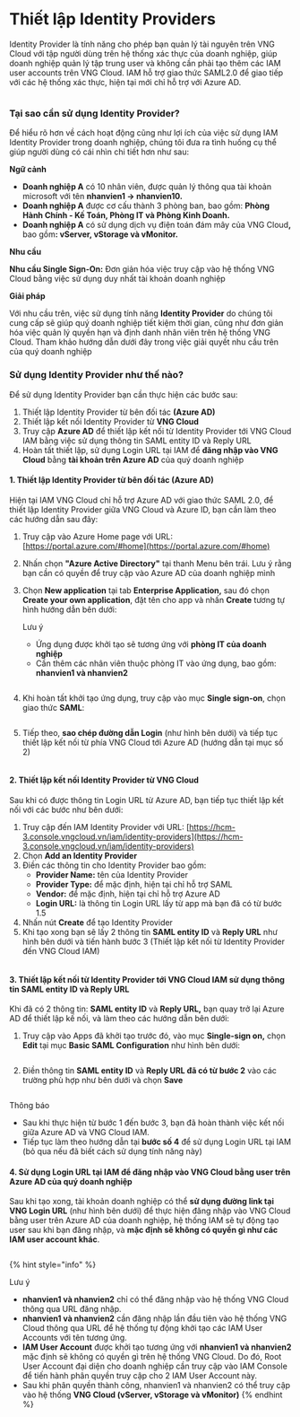 # Thiết lập Identity Providers

Identity Provider là tính năng cho phép bạn quản lý tài nguyên trên VNG Cloud với tập người dùng trên hệ thống xác thực của doanh nghiệp, giúp doanh nghiệp quản lý tập trung user và không cần phải tạo thêm các IAM user accounts trên VNG Cloud.  IAM hỗ trợ giao thức SAML2.0 để giao tiếp với các hệ thống xác thực, hiện tại mới chỉ hỗ trợ với Azure AD.

<figure><img src="https://docs.vngcloud.vn/download/attachments/59806696/Identities-IDP.drawio%20(1).png?version=1&#x26;modificationDate=1691474720000&#x26;api=v2" alt=""><figcaption></figcaption></figure>

### **Tại sao cần sử dụng Identity Provider?** <a href="#identityproviders-taisaocansudungidentityprovider" id="identityproviders-taisaocansudungidentityprovider"></a>

Để hiểu rõ hơn về cách hoạt động cũng như lợi ích của việc sử dụng IAM Identity Provider trong doanh nghiệp, chúng tôi đưa ra tình huống cụ thể giúp người dùng có cái nhìn chi tiết hơn như sau:

**Ngữ cảnh**

* **Doanh nghiệp A** có 10 nhân viên, được quản lý thông qua tài khoản microsoft với tên **nhanvien1 → nhanvien10.**
* **Doanh nghiệp A** được cơ cấu thành 3 phòng ban, bao gồm: **Phòng Hành Chính - Kế Toán, Phòng IT và Phòng Kinh Doanh.**
* **Doanh nghiệp A** có sử dụng dịch vụ điện toán đám mây của VNG Clou&#x64;**,** bao gồ&#x6D;**: vServer, vStorage và vMonitor.**

**Nhu cầu**

**Nhu cầu Single Sign-On:** Đơn giản hóa việc truy cập vào hệ thống VNG Cloud bằng việc sử dụng duy nhất tài khoản doanh nghiệp

**Giải pháp**

Với nhu cầu trên, việc sử dụng tính năng **Identity Provider** do chúng tôi cung cấp sẽ giúp quý doanh nghiệp tiết kiệm thời gian, cũng như đơn giản hóa việc quản lý quyền hạn và định danh nhân viên trên hệ thống VNG Cloud. Tham khảo hướng dẫn dưới đây trong việc giải quyết nhu cầu trên của quý doanh nghiệp

### **Sử dụng Identity Provider như thế nào?** <a href="#identityproviders-sudungidentityprovidernhuthenao" id="identityproviders-sudungidentityprovidernhuthenao"></a>

Để sử dụng Identity Provider bạn cần thực hiện các bước sau:

1. Thiết lập Identity Provider từ bên đối tác **(Azure AD)**
2. Thiết lập kết nối Identity Provider từ **VNG Cloud**
3. Truy cập **Azure AD** để thiết lập kết nối từ Identity Provider tới VNG Cloud IAM bằng việc sử dụng thông tin SAML entity ID và Reply URL
4. Hoàn tất thiết lập, sử dụng Login URL tại IAM để **đăng nhập vào VNG Cloud** bằng **tài khoản trên Azure AD** của quý doanh nghiệp

#### 1. Thiết lập Identity Provider từ bên đối tác (Azure AD) <a href="#identityproviders-1.thietlapidentityprovidertubendoitac-azuread" id="identityproviders-1.thietlapidentityprovidertubendoitac-azuread"></a>

Hiện tại IAM VNG Cloud chỉ hỗ trợ Azure AD với giao thức SAML 2.0, để thiết lập Identity Provider giữa VNG Cloud và Azure ID, bạn cần làm theo các hướng dẫn sau đây:

1. Truy cập vào Azure Home page với URL: [https://portal.azure.com/#home](https://portal.azure.com/#home)
2. Nhấn chọn **"Azure Active Directory"** tại thanh Menu bên trái. Lưu ý rằng bạn cần có quyền để truy cập vào Azure AD của doanh nghiệp mình
3.  Chọn **New application** tại tab **Enterprise Application,** sau đó chọn **Create your own application**, đặt tên cho app và nhấn **Create** tương tự hình hướng dẫn bên dưới:

    Lưu ý

    * Ứng dụng được khởi tạo sẽ tương ứng với **phòng IT của doanh nghiệp**
    * Cần thêm các nhân viên thuộc phòng IT vào ứng dụng, bao gồm: **nhanvien1 và nhanvien2**

    <figure><img src="https://docs.vngcloud.vn/download/attachments/59806696/image2023-6-13_17-16-29.png?version=1&#x26;modificationDate=1690515611000&#x26;api=v2" alt=""><figcaption></figcaption></figure>
4.  Khi hoàn tất khởi tạo ứng dụng, truy cập vào mục **Single sign-on**, chọn giao thức **SAML**:

    <figure><img src="https://docs.vngcloud.vn/download/attachments/59806696/image2023-6-13_17-18-2.png?version=1&#x26;modificationDate=1690516829000&#x26;api=v2" alt=""><figcaption></figcaption></figure>
5. Tiếp theo, **sao chép đường dẫn Login** (như hình bên dưới) và tiếp tục thiết lập kết nối từ phía VNG Cloud tới Azure AD (hướng dẫn tại mục số 2)

<figure><img src="https://docs.vngcloud.vn/download/attachments/59806696/image2023-6-13_17-19-17.png?version=1&#x26;modificationDate=1690517088000&#x26;api=v2" alt=""><figcaption></figcaption></figure>

#### 2. Thiết lập kết nối Identity Provider từ VNG Cloud <a href="#identityproviders-2.thietlapketnoiidentityprovidertuvngcloud" id="identityproviders-2.thietlapketnoiidentityprovidertuvngcloud"></a>

Sau khi có được thông tin Login URL từ Azure AD, bạn tiếp tục thiết lập kết nối với các bước như bên dưới:

1. Truy cập đến IAM Identity Provider với URL: [https://hcm-3.console.vngcloud.vn/iam/identity-providers](https://hcm-3.console.vngcloud.vn/iam/identity-providers)
2. Chọn **Add an Identity Provider**
3. Điền các thông tin cho Identity Provider bao gồm:&#x20;
   * **Provider Name:** tên của Identity Provider
   * **Provider Type:** để mặc định, hiện tại chỉ hỗ trợ SAML
   * **Vendor:** để mặc định, hiện tại chỉ hỗ trợ Azure AD
   * **Login URL:** là thông tin Login URL lấy từ app mà bạn đã có từ bước 1.5
4. Nhấn nút **Create** để tạo Identity Provider
5. Khi tạo xong bạn sẽ lấy 2 thông tin **SAML entity ID** và **Reply URL** như hình bên dưới và tiến hành bước 3 (Thiết lập kết nối từ Identity Provider đến VNG Cloud IAM)

<figure><img src="https://docs.vngcloud.vn/download/attachments/59806696/image2023-6-13_15-40-49.png?version=1&#x26;modificationDate=1690517552000&#x26;api=v2" alt=""><figcaption></figcaption></figure>

#### 3. **Thiết lập kết nối từ Identity Provider tới VNG Cloud IAM sử dụng thông tin SAML entity ID và Reply URL** <a href="#identityproviders-3.thietlapketnoituidentityprovidertoivngcloudiamsudungthongtinsamlentityidvareplyu" id="identityproviders-3.thietlapketnoituidentityprovidertoivngcloudiamsudungthongtinsamlentityidvareplyu"></a>

Khi đã có 2 thông tin: **SAML entity ID** và **Reply URL,** bạn quay trở lại Azure AD để thiết lập kế nối, và làm theo các hướng dẫn bên dưới:

1.  Truy cập vào Apps đã khởi tạo trước đó, vào mục **Single-sign on,** chọn **Edit** tại mục **Basic SAML Configuration** như hình bên dưới:

    <figure><img src="https://docs.vngcloud.vn/download/attachments/59806696/image2023-6-13_17-21-29.png?version=1&#x26;modificationDate=1690518028000&#x26;api=v2" alt=""><figcaption></figcaption></figure>
2. Điền thông tin **SAML entity ID** và **Reply URL đã có từ bước 2** vào các trường phù hợp như bên dưới và chọn **Save**

<figure><img src="https://docs.vngcloud.vn/download/attachments/59806696/image2023-6-13_17-23-47.png?version=1&#x26;modificationDate=1690518979000&#x26;api=v2" alt=""><figcaption></figcaption></figure>

Thông báo

* Sau khi thực hiện từ bước 1 đến bước 3, bạn đã hoàn thành việc kết nối giữa Azure AD và VNG Cloud IAM.
* Tiếp tục làm theo hướng dẫn tại **bước số 4** để sử dụng Login URL tại IAM (bỏ qua nếu đã biết cách sử dụng tính năng này)

#### 4. **Sử dụng Login URL tại IAM để đăng nhập vào VNG Cloud bằng user trên Azure AD của quý doanh nghiệp** <a href="#identityproviders-4.sudungloginurltaiiamdedangnhapvaovngcloudbangusertrenazureadcuaquydoanhnghiep" id="identityproviders-4.sudungloginurltaiiamdedangnhapvaovngcloudbangusertrenazureadcuaquydoanhnghiep"></a>

Sau khi tạo xong, tài khoản doanh nghiệp có thể **sử dụng đường link tại VNG Login URL** (như hình bên dưới) để thực hiện đăng nhập vào VNG Cloud bằng user trên Azure AD của doanh nghiệp, hệ thống IAM sẽ tự động tạo user sau khi bạn đăng nhập, và **mặc định sẽ không có quyền gì như các IAM user account khác**.

<figure><img src="https://docs.vngcloud.vn/download/attachments/59806696/image2023-6-13_14-35-57.png?version=1&#x26;modificationDate=1690519768000&#x26;api=v2" alt=""><figcaption></figcaption></figure>

{% hint style="info" %}


Lưu ý

* **nhanvien1 và nhanvien2** chỉ có thể đăng nhập vào hệ thống VNG Cloud thông qua URL đăng nhập.
* **nhanvien1 và nhanvien2** cần đăng nhập lần đầu tiên vào hệ thống VNG Cloud thông qua URL để hệ thống tự động khởi tạo các IAM User Accounts với tên tương ứng.
* **IAM User Account** được khởi tạo tương ứng với **nhanvien1 và nhanvien2** mặc định sẽ không có quyền gì trên hệ thống VNG Cloud. Do đó, Root User Account đại diện cho doanh nghiệp cần truy cập vào IAM Console để tiến hành phân quyền truy cập cho 2 IAM User Account này.
* Sau khi phân quyền thành công, nhanvien1 và nhanvien2 có thể truy cập vào hệ thống **VNG Cloud (vServer, vStorage và vMonitor)**
{% endhint %}

